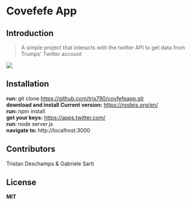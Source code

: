 # Covefefe App

## Introduction

> A simple project that interacts with the twitter API to get data from Trumps' Twitter account

<img src="http://i2.cdn.cnn.com/cnnnext/dam/assets/170712202623-02-donald-trump-0712-exlarge-169.jpg" style="max-width:100%" />

## Installation

<b>run: </b>git clone https://github.com/tris790/covfefeapp.git 
</br>
<b>download and install Current version:</b> https://nodejs.org/en/
</br>
<b>run:</b> npm install
</br>
<b>get your keys:</b> https://apps.twitter.com/
</br>
<b>run: </b>node server.js
</br>
<b>navigate to: </b>http://localhost:3000
</br>

## Contributors

Tristan Deschamps & Gabriele Sarti

## License

<b>MIT</b>
